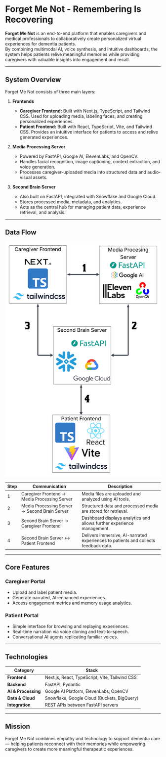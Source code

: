# Forget Me Not - Remembering Is Recovering

**Forget Me Not** is an end-to-end platform that enables caregivers and medical professionals to collaboratively create personalized virtual experiences for dementia patients.  
By combining multimodal AI, voice synthesis, and intuitive dashboards, the system helps patients relive meaningful memories while providing caregivers with valuable insights into engagement and recall.

---

## System Overview

Forget Me Not consists of three main layers:

1. **Frontends**
   - **Caregiver Frontend:** Built with Next.js, TypeScript, and Tailwind CSS. Used for uploading media, labeling faces, and creating personalized experiences.
   - **Patient Frontend:** Built with React, TypeScript, Vite, and Tailwind CSS. Provides an intuitive interface for patients to access and relive generated experiences.

2. **Media Processing Server**
   - Powered by FastAPI, Google AI, ElevenLabs, and OpenCV.
   - Handles facial recognition, image captioning, context extraction, and voice generation.
   - Processes caregiver-uploaded media into structured data and audio-visual assets.

3. **Second Brain Server**
   - Also built on FastAPI, integrated with Snowflake and Google Cloud.
   - Stores processed media, metadata, and analytics.
   - Acts as the central hub for managing patient data, experience retrieval, and analysis.

---

## Data Flow

![Architecture Diagram](./architecture.png)

| Step | Communication | Description |
|------|----------------|-------------|
| 1 | Caregiver Frontend → Media Processing Server | Media files are uploaded and analyzed using AI tools. |
| 2 | Media Processing Server → Second Brain Server | Structured data and processed media are stored for retrieval. |
| 3 | Second Brain Server → Caregiver Frontend | Dashboard displays analytics and allows further experience management. |
| 4 | Second Brain Server ↔ Patient Frontend | Delivers immersive, AI-narrated experiences to patients and collects feedback data. |

---

## Core Features

### Caregiver Portal
- Upload and label patient media.
- Generate narrated, AI-enhanced experiences.
- Access engagement metrics and memory usage analytics.

### Patient Portal
- Simple interface for browsing and replaying experiences.
- Real-time narration via voice cloning and text-to-speech.
- Conversational AI agents replicating familiar voices.

---

## Technologies

| Category | Stack |
|-----------|--------|
| **Frontend** | Next.js, React, TypeScript, Vite, Tailwind CSS |
| **Backend** | FastAPI, Pydantic |
| **AI & Processing** | Google AI Platform, ElevenLabs, OpenCV |
| **Data & Cloud** | Snowflake, Google Cloud (Buckets, BigQuery) |
| **Integration** | REST APIs between FastAPI servers |
 

---

## Mission

Forget Me Not combines empathy and technology to support dementia care — helping patients reconnect with their memories while empowering caregivers to create more meaningful therapeutic experiences.

